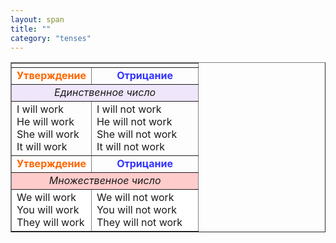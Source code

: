 ```yaml
---
layout: span
title: ""
category: "tenses"
---
```

<section class='rules'><table style="text-align: left; margin-left: auto; margin-right: auto;" border="1" cellpadding="5" cellspacing="0"><tbody>
<tr>
<td colspan="2" rowspan="1">
      <div style="text-align: center;"></div>
</td>
    </tr>
<tr>
<td style="text-align: center; font-weight: bold; color: rgb(255, 102, 0);">Утверждение</td>
      <td style="text-align: center; font-weight: bold; color: rgb(51, 51, 255);">Отрицание</td>
    </tr>
<tr align="center">
<td style="background-color: rgb(239, 230, 252);" colspan="2" rowspan="1"><span style="font-style: italic;">Единственное число</span></td>
    </tr>
<tr>
<td colspan="1" rowspan="1">I will work<br>
He will work<br>
She will work <br>
It will work</td>
      <td>I will not work<br>
He will not work<br>
She will not work<br>
It will not work </td>
    </tr>
<tr>
<td style="text-align: center; font-weight: bold; color: rgb(255, 102, 0);">Утверждение</td>
      <td style="text-align: center; font-weight: bold; color: rgb(51, 51, 255);">Отрицание</td>
    </tr>
<tr style="background-color: rgb(255, 204, 204); font-style: italic;" align="center">
<td colspan="2" rowspan="1">Множественное
число</td>
    </tr>
<tr>
<td style="background-color: rgb(255, 255, 255);" colspan="1" rowspan="1">We will work<br>
You will work<br>
They will work </td>
      <td style="background-color: rgb(255, 255, 255);">We
will not work<br>
You will not work<br>
They will not work    </td>
    </tr>
</tbody></table></section>